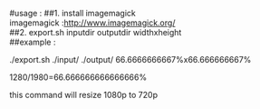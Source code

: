 #usage :
##1.  install imagemagick <br>
     imagemagick :http://www.imagemagick.org/<br>
##2.  export.sh inputdir outputdir widthxheight<br>
##example :<br>

./export.sh ./input/ ./output/ 66.6666666667%x66.666666667% <br>

1280/1980=66.666666666666666% <br>

this command will resize 1080p to 720p  




